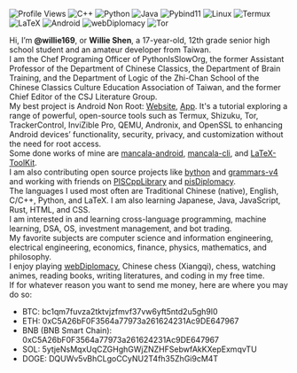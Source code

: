 ![Profile Views](https://komarev.com/ghpvc/?username=Willie169&color=brightgreen&label=Profile+Views&abbreviated=true)
![C++](https://img.shields.io/badge/C++-00599C)
![Python](https://img.shields.io/badge/Python-3776AB)
![Java](https://img.shields.io/badge/Java-F89820)
![Pybind11](https://img.shields.io/badge/Pybind11-A49B6B)
![Linux](https://img.shields.io/badge/Linux-FCC624)
![Termux](https://img.shields.io/badge/Termux-000000)
![LaTeX](https://img.shields.io/badge/LaTeX-008080)
![Android](https://img.shields.io/badge/Android-3DDC84)
![webDiplomacy](https://img.shields.io/badge/webDiplomacy-35781D)
![Tor](https://img.shields.io/badge/Tor-80449C)

Hi, I’m **@willie169**, or **Willie Shen**, a 17-year-old, 12th grade senior high school student and an amateur developer from Taiwan.<br>
I am the Chef Programing Officer of PythonIsSlowOrg, the former Assistant Professor of the Department of Chinese Classics, the Department of Brain Training, and the Department of Logic of the Zhi-Chan School of the Chinese Classics Culture Education Association of Taiwan, and the former Chief Editor of the CSJ Literature Group.<br>
My best project is Android Non Root: [Website](https://willie169.github.com), [App](https://github.com/Willie169/Android-Non-Root). It's a tutorial exploring a range of powerful, open-source tools such as Termux, Shizuku, Tor, TrackerControl, InviZible Pro, QEMU, Andronix, and OpenSSL to enhancing Android devices’ functionality, security, privacy, and customization without the need for root access.<br>
Some done works of mine are [mancala-android](https://github.com/Willie169/mancala-android), [mancala-cli](https://github.com/Willie169/mancala-cli), and [LaTeX-ToolKit](https://github.com/Willie169/LaTeX-ToolKit).<br>
I am also contributing open source projects like [bython](https://github.com/Willie169/bython) and [grammars-v4](https://github.com/Willie169/grammars-v4) and working with friends on [PISCppLibrary](https://github.com/PythonIsSlowOrg/PISCppLibrary) and [pisDiplomacy](https://github.com/PythonIsSlowOrg/pisDiplomacy).<br>
The languages I used most often are Traditional Chinese (native), English, C/C++, Python, and LaTeX. I am also learning Japanese, Java, JavaScript, Rust, HTML, and CSS.<br>
I am interested in and learning cross-language programming, machine learning, DSA, OS, investment management, and bot trading.<br>
My favorite subjects are computer science and information engineering, electrical engineering, economics, finance, physics, mathematics, and philosophy.<br>
I enjoy playing [webDiplomacy](https://webdiplomacy.net/userprofile.php?userID=222135), Chinese chess (Xiangqi), chess, watching animes, reading books, writing literatures, and coding in my free time.<br>
If for whatever reason you want to send me money, here are where you may do so:
- BTC:
  bc1qm7fuvza2tktvjzfmvf37vw6yft5ntd2u5gh9l0
- ETH:
  0xC5A26bF0F3564a77973a261624231Ac9DE647967
- BNB (BNB Smart Chain):
  0xC5A26bF0F3564a77973a261624231Ac9DE647967
- SOL:
  5ytjeNsMqxUqCZGHghGWjZNZHFSebwfAkKXepExmqvTU
- DOGE:
  DQUWv5vBhCLgoCCyNU2T4fh35ZhGi9cM4T